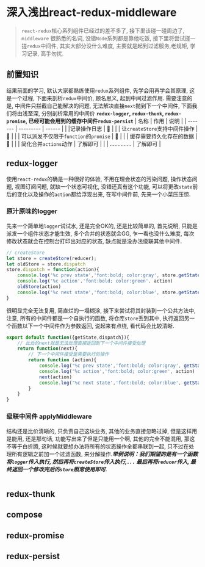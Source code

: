 # 深入浅出react-redux-middleware

> `react-redux`核心系列组件已经过的差不多了, 接下里该碰一碰周边了, `middleware` 很熟悉的名词, 没错`Node`系列都是靠他吃饭, 接下里将尝试搓一搓`redux`中间件, 其实大部分没什么难度, 主要就是起到过滤服务,老规矩, 学习记录, 高手勿扰.

## 前置知识
结果前面的学习, 默认大家都熟练使用`redux`系列组件, 先学会用再学会其原理, 这是一个过程, 下面来剖析`redux`中间价, 顾名思义, 起到中间过滤作用. 需要注意的是, 中间件只拦截自己能解决的问题, 无法解决直接`next`抛到下一个中间件, 下面我们将由浅至深, 分别剖析常用的中间价 **`redux-logger`, `redux-thunk`, `redux-promise`, 已经可能会用到的缓存中间件`redux-persist`**
| 名称                               | 作用               | 说明          | 
| -------                           | ---------         | ------         | 
|<Badge text="redux-logger"/>        |记录操作日志          |        🚀     |
|<Badge text="redux-thunk"/>        | 让`createStore`支持中间件操作    |        🚀        |
|<Badge text="redux-promise"/>      |  可以派发不仅限于`function`的`promise`    |        🚀    |
|<Badge text="redux-persist"/>      |  缓存需要持久化存在的数据  |        🚀       |
|<Badge text="redux-actions"/>      |    简化合并`actions`动作  |       了解即可       |
|<Badge text="............"/>      |    ..............  |       了解即可       |


## redux-logger <Badge text="难度系数🌟" /> 
使用`react-redux`的确是一种很好的体验, 不用在理会状态的污染问题, 操作状态问题, 视图订阅问题, 就缺一个状态可视化, 没错还真有这个功能, 可以将更改`state`前后的变化以及操作的`action`都给浮现出来, 在写中间件前, 先来一个小菜压压惊.
### 原汁原味的logger
先来一个简单地`logger`试试水, 还是完全OK的, 还是比较简单的, 首先说明, 只能是派发一个组件状态才能生效, 多个合并的状态就会GG, 乍一看也没什么难度, 每次修改状态就会在控制台打印出对应的状态, 缺点就是没办法级联<Badge type="warn" text="无限层次嵌套中间件" />其他中间件.
```javascript
// createStore
let store = createStore(reducer);
let oldStore = store.dispatch
store.dispatch = function(action){
    console.log('%c prev state','font:bold; color:gray', store.getState())
    console.log('%c action','font:bold; color:green', action)
    oldStore(action)
    console.log('%c next state','font:bold; color:blue', store.getState())
}
```
很明显完全无法复用, 简直烂的一塌糊涂, 接下来尝试将其封装到一个公共方法中, 注意, 所有的中间件都是一个自执行的函数, 将仓库`store`丢到其中, 执行返回另一个函数以下一个中间件作为参数返回, 说起来有点绕, 看代码会比较清晰.
```javascript
export default function({getState,dispatch}){
    // 此处的next就是无法处理直接返回到下一个中间件接受处理
    return function(next){
        // 下一个中间件接受是需要执行的操作
        return function (action){
            console.log('%c prev state','font:bold; color:gray', getState())
            console.log('%c action','font:bold; color:green', action)
            next(action)
            console.log('%c next state','font:bold; color:blue', getState())
        }
    }
}
```
### 级联中间件 applyMiddleware
结构还是比价清晰的, 只负责自己这块业务, 其他的业务直接忽略过掉, 但是这样用是能用, 还是那句话, 功能写出来了但是只能用一个啊, 其他的完全不能混用, 那这不等于白折腾, 这时候就要想办法将所有的状态操作全都串联到一起, 只不过在处理所有逻辑之前加一个过滤函数, 来分解操作.***举例说明：我们期望的是有一个函数将`logger`传入执行, 然后再将`createStore`传入执行,`...` 最后再将`reducer`传入, 最终返回一个修改完后的`store`照常使用即可.***
```javascript

```

## redux-thunk <Badge text="难度系数🌟🌟" />
## compose <Badge type="warn" text="难度系数🌟🌟🌟" />
## redux-promise <Badge type="warn" text="难度系数🌟🌟🌟🌟" />
## redux-persist <Badge type="warn" text="难度系数🌟🌟🌟🌟🌟" />